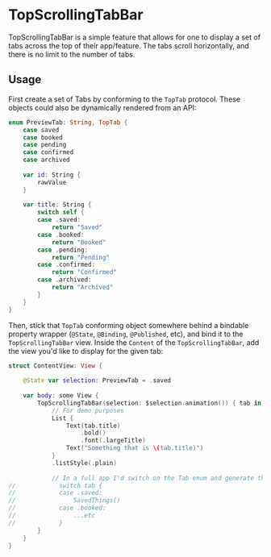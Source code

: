 # TopScrollingTabBar

TopScrollingTabBar is a simple feature that allows for one to display a set of tabs across the top of their app/feature. The tabs scroll horizontally, and there is no limit to the number of tabs.

## Usage

First create a set of Tabs by conforming to the `TopTab` protocol. These objects could also be dynamically rendered from an API:
```swift
enum PreviewTab: String, TopTab {
    case saved
    case booked
    case pending
    case confirmed
    case archived
    
    var id: String {
        rawValue
    }
    
    var title: String {
        switch self {
        case .saved:
            return "Saved"
        case .booked:
            return "Booked"
        case .pending:
            return "Pending"
        case .confirmed:
            return "Confirmed"
        case .archived:
            return "Archived"
        }
    }
}
```

Then, stick that `TopTab` conforming object somewhere behind a bindable property wrapper (`@State`, `@Binding`, `@Published`, etc), and bind it to the `TopScrollingTabBar` view. Inside the `Content` of the `TopScrollingTabBar`, add the view you'd like to display for the given tab:

```swift
struct ContentView: View {
    
    @State var selection: PreviewTab = .saved
    
    var body: some View {
        TopScrollingTabBar(selection: $selection.animation()) { tab in
            // For demo purposes
            List {
                Text(tab.title)
                    .bold()
                    .font(.largeTitle)
                Text("Something that is \(tab.title)")
            }
            .listStyle(.plain)
            
            // In a full app I'd switch on the Tab enum and generate the appropriate view.
//            switch tab {
//            case .saved:
//                SavedThings()
//            case .booked:
//                ...etc
//            }
        }
    }
}
```
